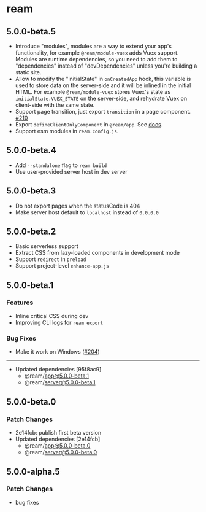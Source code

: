 # ream

## 5.0.0-beta.5

- Introduce "modules", modules are a way to extend your app's functionality, for example `@ream/module-vuex` adds Vuex support. Modules are runtime dependencies, so you need to add them to "dependencies" instead of "devDependencies" unless you're building a static site.
- Allow to modify the "initialState" in `onCreatedApp` hook, this variable is used to store data on the server-side and it will be inlined in the initial HTML. For example `@ream/module-vuex` stores Vuex's state as `initialState.VUEX_STATE` on the server-side, and rehydrate Vuex on client-side with the same state.
- Support page transition, just export `transition` in a page component. [#210](https://github.com/ream/ream/pull/210)
- Export `defineClientOnlyComponent` in `@ream/app`. See [docs](https://ream.dev/docs/references/app#defineclientonlycomponent).
- Support esm modules in `ream.config.js`.

## 5.0.0-beta.4

- Add `--standalone` flag to `ream build`
- Use user-provided server host in dev server

## 5.0.0-beta.3

- Do not export pages when the statusCode is 404
- Make server host default to `localhost` instead of `0.0.0.0`

## 5.0.0-beta.2

- Basic serverless support
- Extract CSS from lazy-loaded components in development mode
- Support `redirect` in `preload`
- Support project-level `enhance-app.js`

## 5.0.0-beta.1

### Features

- Inline critical CSS during dev
- Improving CLI logs for `ream export`

### Bug Fixes

- Make it work on Windows ([#204](https://github.com/ream/ream/pull/204))

---

- Updated dependencies [95f8ac9]
  - @ream/app@5.0.0-beta.1
  - @ream/server@5.0.0-beta.1

## 5.0.0-beta.0

### Patch Changes

- 2e14fcb: publish first beta version
- Updated dependencies [2e14fcb]
  - @ream/app@5.0.0-beta.0
  - @ream/server@5.0.0-beta.0

## 5.0.0-alpha.5

### Patch Changes

- bug fixes
